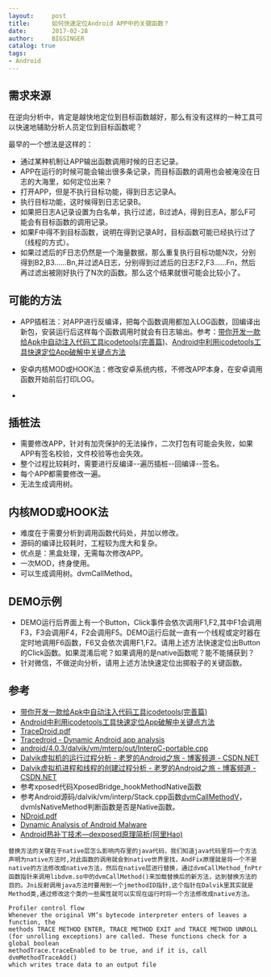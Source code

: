 ```yaml
---
layout:     post
title:      如何快速定位Android APP中的关键函数？
date:       2017-02-28
author:     BIGSINGER
catalog: true
tags:
- Android
---
```



## 需求来源
在逆向分析中，肯定是越快地定位到目标函数越好，那么有没有这样的一种工具可以快速地辅助分析人员定位到目标函数呢？

最早的一个想法是这样的：
- 通过某种机制让APP输出函数调用时候的日志记录。
- APP在运行的时候可能会输出很多条记录，而目标函数的调用也会被淹没在日志的大海里，如何定位出来？
- 打开APP，但是不执行目标功能，得到日志记录A。
- 执行目标功能，这时候得到日志记录B。
- 如果把日志A记录设置为白名单，执行过滤，B过滤A，得到日志A，那么F可能会有目标函数的调用记录。
- 如果F中得不到目标函数，说明在得到记录A时，目标函数可能已经执行过了（线程的方式）。
- 如果过滤后的F日志仍然是一个海量数据，那么重复执行目标功能N次，分别得到B2,B3……Bn,并过滤A日志，分别得到过滤后的日志F2,F3……Fn，然后再过滤出被刚好执行了N次的函数。那么这个结果就很可能会比较小了。

## 可能的方法
- APP插桩法：对APP进行反编译，把每个函数调用都加入LOG函数，回编译出新包，安装运行后这样每个函数调用时就会有日志输出。参考：[带你开发一款给Apk中自动注入代码工具icodetools\(完善篇\)](http://www.52pojie.cn/thread-562423-1-1.html)、[Android中利用icodetools工具快速定位App破解中关键点方法](http://www.52pojie.cn/thread-563915-1-1.html)

- 安卓内核MOD或HOOK法：修改安卓系统内核，不修改APP本身，在安卓调用函数开始前后打印LOG。
- 

## 插桩法
- 需要修改APP，针对有加壳保护的无法操作，二次打包有可能会失败，如果APP有签名校验，文件校验等也会失效。
- 整个过程比较耗时，需要进行反编译--遍历插桩--回编译--签名。
- 每个APP都需要修改一遍。
- 无法生成调用树。

## 内核MOD或HOOK法
- 难度在于需要分析到调用函数代码处，并加以修改。
- 源码的编译比较耗时，工程较为庞大和复杂。
- 优点是：黑盒处理，无需每次修改APP。
- 一次MOD，终身使用。
- 可以生成调用树。dvmCallMethod。

## DEMO示例
- DEMO运行后界面上有一个Button，Click事件会依次调用F1,F2,其中F1会调用F3，F3会调用F4，F2会调用F5。DEMO运行后就一直有一个线程或定时器在定时地调用F6函数，F6又会依次调用F1,F2。请用上述方法快速定位出Button的Click函数。如果混淆后呢？如果调用的是native函数呢？能不能捕获到？
- 针对微信，不做逆向分析，请用上述方法快速定位出掷骰子的关键函数。

## 参考
- [带你开发一款给Apk中自动注入代码工具icodetools\(完善篇\)](http://www.52pojie.cn/thread-562423-1-1.html)
- [Android中利用icodetools工具快速定位App破解中关键点方法](http://www.52pojie.cn/thread-563915-1-1.html)
- [TraceDroid\.pdf](chrome-extension://mhjfbmdgcfjbbpaeojofohoefgiehjai/index.html)
- [Tracedroid \- Dynamic Android app analysis](http://tracedroid.few.vu.nl/)
- [android/4\.0\.3/dalvik/vm/mterp/out/InterpC\-portable\.cpp](http://code.metager.de/source/xref/android/4.0.3/dalvik/vm/mterp/out/InterpC-portable.cpp)
- [Dalvik虚拟机的运行过程分析 \- 老罗的Android之旅 \- 博客频道 \- CSDN\.NET](http://blog.csdn.net/luoshengyang/article/details/8914953)
- [Dalvik虚拟机进程和线程的创建过程分析 \- 老罗的Android之旅 \- 博客频道 \- CSDN\.NET](http://blog.csdn.net/Luoshengyang/article/details/8923484)
- 参考xposed代码XposedBridge_hookMethodNative函数
- 参考Android源码/dalvik/vm/interp/Stack.cpp函数[dvmCallMethodV](http://code.metager.de/source/xref/android/4.0.3/dalvik/vm/interp/Stack.cpp)，dvmIsNativeMethod判断函数是否是Native函数。
- [NDroid\.pdf](chrome-extension://mhjfbmdgcfjbbpaeojofohoefgiehjai/index.html)
- [Dynamic Analysis of Android Malware](http://tracedroid.few.vu.nl/thesis.pdf)
- [Android热补丁技术—dexposed原理简析\(阿里Hao\)](http://blog.csdn.net/yueqian_scut/article/details/50939034)

```
替换方法的关键在于native层怎么影响内存里的java代码，我们知道java代码里将一个方法声明为native方法时,对此函数的调用就会到native世界里找，AndFix原理就是将一个不是native的方法修改成native方法，然后在native层进行替换，通过dvmCallMethod_fnPtr函数指针来调用libdvm.so中的dvmCallMethod()来加载替换后的新方法，达到替换方法的目的。Jni反射调用java方法时要用到一个jmethodID指针,这个指针在Dalvik里其实就是Method类,通过修改这个类的一些属性就可以实现在运行时将一个方法修改成native方法。
```

```
Profiler control flow
Whenever the original VM’s bytecode interpreter enters of leaves a function, the
methods TRACE METHOD ENTER, TRACE METHOD EXIT and TRACE METHOD UNROLL
(for unrolling exceptions) are called. These functions check for a global boolean
methodTrace.traceEnabled to be true, and if it is, call dvmMethodTraceAdd()
which writes trace data to an output file
```

